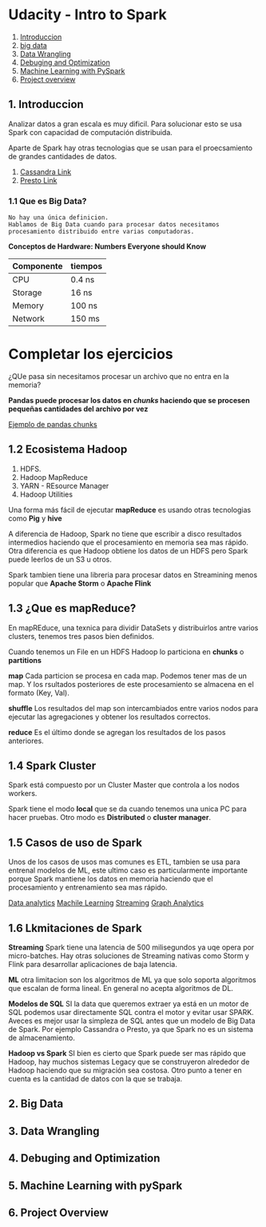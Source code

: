 # Udacity - Intro to Spark

1. [Introduccion](#1.-INtroduccion)
2. [big data](#2.-big-data)
3. [Data Wrangling](#3.-data-wrangling)
4. [Debuging and Optimization](#4.-debuging-and-optimization)
5. [Machine Learning with PySpark](#5.-machine-learning-with-pyspark)
6. [Project overview](#.6-project-overview)


## 1. Introduccion

Analizar datos a gran escala es muy dificil. Para solucionar esto se usa Spark con capacidad de computación distribuida.

Aparte de Spark hay otras tecnologias que se usan para el proecsamiento de grandes cantidades de datos.

1. [Cassandra Link](https://prestodb.io/)
2. [Presto Link](https://cassandra.apache.org/_/index.html)

### 1.1 Que es Big Data?

```
No hay una única definicion.
Hablamos de Big Data cuando para procesar datos necesitamos procesamiento distribuido entre varias computadoras. 
```

__Conceptos de Hardware: Numbers Everyone should Know__

|Componente|tiempos|
|----------|-------|
|CPU|0.4 ns|
|Storage|16 ns|
|Memory|100 ns|
|Network|150 ms|

# __Completar los ejercicios__

¿QUe pasa sin necesitamos procesar un archivo que no entra en la memoria?

__Pandas puede procesar los datos en _chunks_ haciendo que se procesen pequeñas cantidades del archivo por vez__

[Ejemplo de pandas chunks](https://pandas.pydata.org/pandas-docs/stable/user_guide/io.html#io-chunking)

## 1.2 Ecosistema Hadoop

1. HDFS.
2. Hadoop MapReduce
3. YARN - REsource Manager
4. Hadoop Utilities

Una forma más fácil de ejecutar __mapReduce__ es usando otras tecnologias como __Pig__ y __hive__

A diferencia de Hadoop, Spark no tiene que escribir a disco resultados intermedios haciendo que el procesamiento en memoria sea mas rápido.
Otra diferencia es que Hadoop obtiene los datos de un HDFS pero Spark puede leerlos de un S3 u otros.

Spark tambien tiene una libreria para procesar datos en Streamining menos popular que __Apache Storm__ o __Apache Flink__

## 1.3 ¿Que es mapReduce?

En mapREduce, una texnica para dividir DataSets y distribuirlos antre varios clusters, tenemos tres pasos bien definidos.

Cuando tenemos un File en un HDFS Hadoop lo particiona en __chunks__ o __partitions__

__map__ Cada particion se procesa en cada map. Podemos tener mas de un map. Y los rsultados posteriores de este procesamiento se almacena en el formato (Key, Val).

__shuffle__ Los resultados del map son intercambiados entre varios nodos para ejecutar las agregaciones y obtener los resultados correctos.

__reduce__ Es el último donde se agregan los resultados de los pasos anteriores.

## 1.4 Spark Cluster

Spark está compuesto por un Cluster Master que controla a los nodos workers.

Spark tiene el modo __local__ que se da cuando tenemos una unica PC para hacer pruebas.
Otro modo es __Distributed__ o __cluster manager__.

## 1.5 Casos de uso de Spark

Unos de los casos de usos mas comunes es ETL, tambien se usa para entrenal modelos de ML, este ultimo caso es particularmente importante porque Spark mantiene los datos en memoria haciendo que el procesamiento y entrenamiento sea mas rápido.

[Data analytics](https://spark.apache.org/sql/)
[Machile Learning](https://spark.apache.org/mllib/)
[Streaming](https://spark.apache.org/streaming/)
[Graph Analytics](https://spark.apache.org/graphx/)

## 1.6 Lkmitaciones de Spark

__Streaming__ Spark tiene una latencia de 500 milisegundos ya uqe opera por micro-batches. Hay otras soluciones de Streaming nativas como Storm y Flink para desarrollar aplicaciones de baja latencia. 

__ML__ otra limitacion son los algoritmos de ML ya que solo soporta algoritmos que escalan de forma lineal. En general no acepta algoritmos de DL. 

__Modelos de SQL__ SI la data que queremos extraer ya está en un motor de SQL podemos usar directamente SQL contra el motor y evitar usar SPARK.
Aveces es mejor usar la simpleza de SQL antes que un modelo de Big Data de Spark. Por ejemplo Cassandra o Presto, ya que Spark no es un sistema de almacenamiento.

__Hadoop vs Spark__ SI bien es cierto que Spark puede ser mas rápido que Hadoop, hay muchos sistemas Legacy que se construyeron alrededor de Hadoop haciendo que su migración sea costosa. Otro punto a tener en cuenta es la cantidad de datos con la que se trabaja.

## 2. Big Data

## 3. Data Wrangling

## 4. Debuging and Optimization

## 5. Machine Learning with pySpark


## 6. Project Overview

